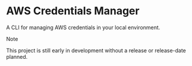 # AWS Credentials Manager

A CLI for managing AWS credentials in your local environment.

> [!Note]
> This project is still early in development without a release or release-date planned.
